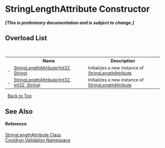 # StringLengthAttribute Constructor 
 _**\[This is preliminary documentation and is subject to change.\]**_


## Overload List
&nbsp;<table><tr><th></th><th>Name</th><th>Description</th></tr><tr><td>![Public method](media/pubmethod.gif "Public method")</td><td><a href="M_Couldron_Validation_StringLengthAttribute__ctor_1">StringLengthAttribute(Int32, String)</a></td><td>
Initializes a new instance of <a href="T_Couldron_Validation_StringLengthAttribute">StringLengthAttribute</a></td></tr><tr><td>![Public method](media/pubmethod.gif "Public method")</td><td><a href="M_Couldron_Validation_StringLengthAttribute__ctor">StringLengthAttribute(Int32, Int32, String)</a></td><td>
Initializes a new instance of <a href="T_Couldron_Validation_StringLengthAttribute">StringLengthAttribute</a></td></tr></table>&nbsp;
<a href="#stringlengthattribute-constructor">Back to Top</a>

## See Also


#### Reference
<a href="T_Couldron_Validation_StringLengthAttribute">StringLengthAttribute Class</a><br /><a href="N_Couldron_Validation">Couldron.Validation Namespace</a><br />